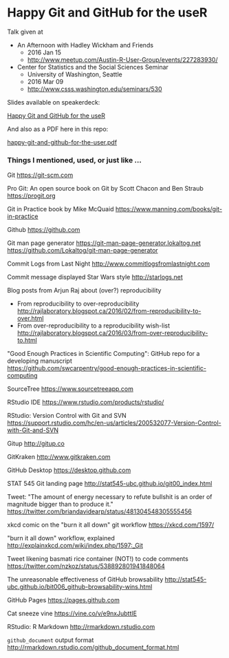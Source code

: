 # Happy Git and GitHub for the useR

Talk given at

  * An Afternoon with Hadley Wickham and Friends
    - 2016 Jan 15
    - <http://www.meetup.com/Austin-R-User-Group/events/227283930/>
  * Center for Statistics and the Social Sciences Seminar
    - University of Washington, Seattle
    - 2016 Mar 09
    - <http://www.csss.washington.edu/seminars/530>

Slides available on speakerdeck:

[Happy Git and GitHub for the useR](https://speakerdeck.com/jennybc/happy-git-and-github-for-the-user)

And also as a PDF here in this repo:

[happy-git-and-github-for-the-user.pdf](https://github.com/jennybc/happy-git-and-github-for-the-user/blob/master/happy-git-and-github-for-the-user.pdf)

### Things I mentioned, used, or just like ...

Git
<https://git-scm.com>

Pro Git: An open source book on Git by Scott Chacon and Ben Straub
<https://progit.org>

Git in Practice book by Mike McQuaid
<https://www.manning.com/books/git-in-practice>

Github
<https://github.com>

Git man page generator
<https://git-man-page-generator.lokaltog.net>
<https://github.com/Lokaltog/git-man-page-generator>

Commit Logs from Last Night
<http://www.commitlogsfromlastnight.com>

Commit message displayed Star Wars style
<http://starlogs.net>

Blog posts from Arjun Raj about (over?) reproducibility  

  * From reproducibility to over-reproducibility  
    <http://rajlaboratory.blogspot.ca/2016/02/from-reproducibility-to-over.html>  
  * From over-reproducibility to a reproducibility wish-list  
    <http://rajlaboratory.blogspot.ca/2016/03/from-over-reproducibility-to.html>

"Good Enough Practices in Scientific Computing": GitHub repo for a developing manuscript  
<https://github.com/swcarpentry/good-enough-practices-in-scientific-computing>

SourceTree
<https://www.sourcetreeapp.com>

RStudio IDE
<https://www.rstudio.com/products/rstudio/>

RStudio: Version Control with Git and SVN
<https://support.rstudio.com/hc/en-us/articles/200532077-Version-Control-with-Git-and-SVN>

Gitup
<http://gitup.co>

GitKraken
<http://www.gitkraken.com>

GitHub Desktop
<https://desktop.github.com>

STAT 545 Git landing page
<http://stat545-ubc.github.io/git00_index.html>

Tweet: "The amount of energy necessary to refute bullshit is an order of magnitude bigger than to produce it."
<https://twitter.com/briandavidearp/status/481304548305555456>

xkcd comic on the "burn it all down" git workflow
<https://xkcd.com/1597/>

"burn it all down" workflow, explained
<http://explainxkcd.com/wiki/index.php/1597:_Git>

Tweet likening basmati rice container (NOT!) to code comments
<https://twitter.com/nzkoz/status/538892801941848064>

The unreasonable effectiveness of GitHub browsability
<http://stat545-ubc.github.io/bit006_github-browsability-wins.html>

GitHub Pages
<https://pages.github.com>

Cat sneeze vine
<https://vine.co/v/e9nxJubttIE>

RStudio: R Markdown
<http://rmarkdown.rstudio.com>

`github_document` output format
<http://rmarkdown.rstudio.com/github_document_format.html>
